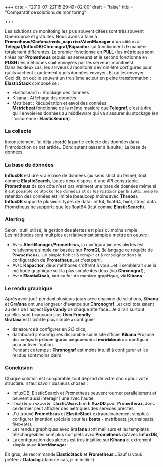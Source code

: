 +++
date = "2019-07-22T15:29:49+02:00"
draft = "false"
title = "Comparatif de solutions de monitoring"

+++

Les solutions de monitoring les plus souvent citées sont très souvent Opensource et gratuites. Nous avons à faire à **Prometheus/Grafana/node_exporter/AlertManager** d'un côté et à **Telegraf/InfluxDB/Chronograf/Kapacitor** qui fonctionnent de manière totalement différentes. Le premier fonctionne en **PULL** (les métriques sont tirées par **Prometheus** depuis les serveurs) et le second fonctionne en **PUSH** (les métriques sont envoyées par les serveurs monitorés).  
Dans les deux cas, les serveurs à monitorer devront être configurés pour qu'ils sachent exactement quels données envoyer...Et où les envoyer.  
Ceci dit, on oublie souvent un troisième acteur en pleine transformation : **ElasticStack** composé de :  
- Elasticsearch : Stockage des données
- Kibana : Affichage des données
- Metribeat : Récupération et envoi des données  
**Metricbeat** fonctionne de la même manière que **Telegraf**, c'est à dire qu'il envoie les données au middleware qui va s'assurer du stockage (en l'occurence : **ElasticSearch**).

### La collecte
Inconsciement j'ai déjà abordé la partie collecte des données dans l'introduction de cet article...Donc autant passer à la suite : La base de données.

### La base de données
**InfluxDB** est une vraie base de données (au sens strict du terme), tout comme **ElasticSearch**, toutes deux dispose d'une API consultable.  
**Prometheus** de son côté n'est pas vraiment une base de données même si il est possible de stocker les données et de les restituer par la suite...mais la rétention des données est limitée (beaucoup moins avec **Thanos**).  
**InfluxDB** supporte plusieurs types de data : int64, float64, bool, string data. Prometheus ne supporte que les float64 (tout comme **ElasticSearch**).

### Alerting
Selon l'outil utilisé, la gestion des alertes est plus ou moins simple.  
Les méthodes sont multiples et relativement simple à mettre en oeuvre :  
- Avec **AlertManager/Prometheus**, la configuration des alertes est relativement simple car basées sur **PromQL** (le langage de requête de **Prometheus**). Un simple fichier à remplir et à renseigner dans la configuration de **Prometheus**...et c'est parti.  
- Avec **Kapacitor**, deux méthodes s'offrent à vous...et il semblerait que la méthode graphique soit la plus simple des deux (via **Chronograf**),  
- Avec **ElasticStack**, tout se fait de manière graphique, via **Kibana**.

### Le rendu graphique
Après avoir joué pendant plusieurs jours avec chacune de solutions, **Kibana** et **Grafana** ont une longueur d'avance sur **Chronograf**...et ceci totalement au delà de l'aspect **Eye Candy** de chaque interface...Je dirais surtout qu'elles sont beaucoup plus **User Friendly**.  
**Grafana** est l'outil le plus simple à configurer :  
- datasource à configurer en 2/3 clics,  
- dashboard préconfigurés disponible sur le site officiel
**Kibana** Propose des *snippets* préconfigurés uniquement si **metricbeat** est configuré pour activer l'option.  
Pendant ce temps : **Chronograf** est moins intuitif à configurer et les rendus sont moins clairs.  

### Conclusion
Chaque solution est comparable, tout dépend de votre choix pour votre structure.
Il faut savoir plusieurs choses :  
- InfluxDB, ElasticSearch et  Prometheus peuvent tourner parallèlement et peuvent aussi interagir l'une avec l'autre,
- Il existe un exporter **ElasticSearch** et **InfluxDB** pour **Prometheus**, donc ce dernier peut afficher des métriques des services précités,  
- J'ai trouvé **Prometheus** et **ElasticStack** extraordinairement simple à configurer (mention spéciale pour les **beats** - metribeats, journalbeats, filebeats),  
- Les rendus graphiques avec **Grafana** sont meilleurs et les templates téléchargeables sont plus complets avec **Prometheus** qu'avec **InfluxDB**,
- La configuration des alertes est très intuitive sur **Kibana** et extrement simple avec **AlertManager**.  

En gros, Je recommande **ElasticStack** et **Prometheus**...Sauf si vous préférez **Datadog** (dans ce cas, je m'incline).
